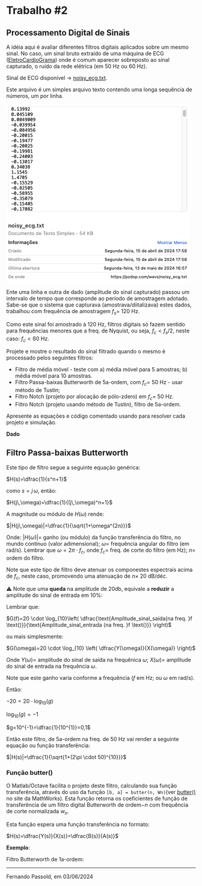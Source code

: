 # Trabalho #2

## Processamento Digital de Sinais

A idéia aqui é avaliar diferentes filtros digitais aplicados sobre um mesmo sinal. No caso, um sinal bruto extraído de uma máquina de ECG ([EletroCardioGrama](https://maislaudo.com.br/blog/ritmo-sinusal-no-ecg/)) onde é comum aparecer sobreposto ao sinal capturado, o ruído da rede elétrica (em 50 Hz ou 60 Hz).

Sinal de ECG disponível $\longrightarrow$ [noisy_ecg.txt](noisy_ecg.txt).

Este arquivo é um simples arquivo texto contendo uma longa sequência de números, um por linha. 

![arquivo_noisy_ecg_txt](arquivo_noisy_ecg_txt.png)

Ente uma linha e outra de dado (amplitude do sinal capturado) passou um intervalo de tempo que corresponde ao período de amostragem adotado. Sabe-se que o sistema que capturava (amostrava/diitalizava) estes dados, trabalhou com frequência de amostragem $f_s=$ 120 Hz.

Como este sinal foi amostrado à 120 Hz, filtros digitais só fazem sentido para frequências menores que a freq. de Nyquist, ou seja, $f_c < f_s/2$, neste caso: $f_c < 60$ Hz.

Projete e mostre o resultado do sinal filtrado quando o mesmo é processado pelos seguintes filtros:

* Filtro de média móvel - teste com a) média móvel para 5 amostras; b) média móvel para 10 amostras.
* Filtro Passa-baixas Butterworth de 5a-ordem, com $f_c=$ 50 Hz - usar método de Tustin;
* Filtro Notch (projeto por alocação de pólo-zdero) em $f_c=$ 50 Hz.
* Filtro Notch (projeto usando método de Tustin), filtro de 5a-ordem.

Apresente as equações e código comentado usando para resolver cada projeto e simulação.

**Dado**

## Filtro Passa-baixas Butterworth

Este tipo de filtro segue a seguinte equação genérica:

$H(s)=\dfrac{1}{s^n+1}$

como $s=j\,\omega$, então:

$H(j\,\omega)=\dfrac{1}{(j\,\omega)^n+1}$

A magnitude ou módulo de $H(\omega)$ rende:

$|H(j\,\omega)|=\dfrac{1}{\sqrt{1+\omega^{2n}}}$

Onde:
$|H(\omega)|=$ ganho (ou módulo) da função transferência do filtro, no mundo contínuo (valor adimensional);
$\omega=$ frequência angular do filtro (em rad/s). Lembrar que $\omega=2\pi \cdot f_c$, onde $f_c=$ freq. de corte do filtro (em Hz);
$n=$ ordem do filtro.

Note que este tipo de filtro deve atenuar os componestes espectrais acima de $f_c$, neste caso, promovendo uma atenuação de $n \times$ 20 dB/déc. 

⚠️ Note que uma **queda** na amplitude de 20db, equivale a **reduzir** a amplitude do sinal de entrada em 10%:

Lembrar que:

$G(f)=20 \cdot \log_{10}\left( \dfrac{\text{Amplitude_sinal_saida(na freq. }f \text{)}}{\text{Amplitude_sinal_entrada (na freq. }f \text{)}} \right)$

ou mais simplesmente:

$G(\omega)=20 \cdot \log_{10} \left( \dfrac{Y(\omega)}{X(\omega)} \right)$

Onde
$Y(\omega)=$ amplitude do sinal de saída na frequênica $\omega$;
$X(\omega)=$ amplitude do sinal de entrada na frequência $\omega$.

Note que este ganho varia conforme a frequência ($f$ em Hz; ou $\omega$ em rad/s).

Então:

$-20 = 20 \cdot \log_{10}(g)$

$\log_{10}(g)=-1$

$g=10^{-1}=\dfrac{1}{10^{1}}=0,1$

Então este filtro, de 5a-ordem na freq. de 50 Hz vai render a seguinte equação ou função transferência:

$|H(s)|=\dfrac{1}{\sqrt{1+(2\pi \cdot 50)^{10}}}$



### Função butter()

O Matlab/Octave  facilita o projeto deste filtro, calculando sua função transferência, através do uso da função `[b, a] = butter(n, Wn)`(ver [butter()](https://www.mathworks.com/help/signal/ref/butter.html) no site da MathWorks). Esta função retorna os coeficientes de função de transferência de um filtro digital Butterworth de ordem$-n$ com frequência de corte normalizada $w_n$.

Esta função espera uma função transferência no formato:

$H(s)=\dfrac{Y(s)}{X(s)}=\dfrac{B(s)}{A(s)}$

**Exemplo**:

Filtro Butterworth de 1a-ordem:








---

Fernando Passold, em 03/06/2024

